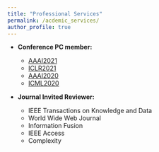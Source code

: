 ```yaml
---
title: "Professional Services"
permalink: /acdemic_services/
author_profile: true
---
```


* **Conference PC member:**
  * [AAAI2021](https://aaai.org/Conferences/AAAI-21/)
  * [ICLR2021](https://iclr.cc/)
  * [AAAI2020](https://aaai.org/Conferences/AAAI-20/)
  * [ICML2020](https://icml.cc/)
  
* **Journal Invited Reviewer:**
  * IEEE Transactions on Knowledge and Data
  * World Wide Web Journal
  * Information Fusion
  * IEEE Access
  * Complexity 
